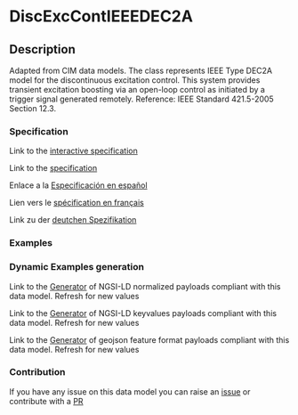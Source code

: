# DiscExcContIEEEDEC2A

## Description 

Adapted from CIM data models. The class represents IEEE Type DEC2A model for the discontinuous excitation control. This system provides transient excitation boosting via an open-loop control as initiated by a trigger signal generated remotely.  Reference: IEEE Standard 421.5-2005 Section 12.3.
### Specification

Link to the [interactive specification](https://swagger.lab.fiware.org/?url=https://smart-data-models.github.io/dataModel.EnergyCIM/DiscExcContIEEEDEC2A/swagger.yaml)

Link to the [specification](https://smart-data-models.github.io/dataModel.EnergyCIM/DiscExcContIEEEDEC2A/doc/spec.md)

Enlace a la [Especificación en español](https://smart-data-models.github.io/dataModel.EnergyCIM/DiscExcContIEEEDEC2A/doc/spec_ES.md)

Lien vers le [spécification en français](https://smart-data-models.github.io/dataModel.EnergyCIM/DiscExcContIEEEDEC2A/doc/spec_FR.md)

Link zu der [deutchen Spezifikation](https://smart-data-models.github.io/dataModel.EnergyCIM/DiscExcContIEEEDEC2A/doc/spec_DE.md)
### Examples
### Dynamic Examples generation

Link to the [Generator](https://smartdatamodels.org/extra/ngsi-ld_generator_v0.92.php?schemaUrl=https://raw.githubusercontent.com/smart-data-models/dataModel.EnergyCIM/master/DiscExcContIEEEDEC2A/schema.json&email=info@smartdatamodels.org) of NGSI-LD normalized payloads compliant with this data model. Refresh for new values

Link to the [Generator](https://smartdatamodels.org/extra/ngsi-ld_generator_keyvalues_v0.92.php?schemaUrl=https://raw.githubusercontent.com/smart-data-models/dataModel.EnergyCIM/master/DiscExcContIEEEDEC2A/schema.json&email=info@smartdatamodels.org) of NGSI-LD keyvalues payloads compliant with this data model. Refresh for new values

Link to the [Generator](https://smartdatamodels.org/extra/geojson_features_generator_v1.0.php?schemaUrl=https://raw.githubusercontent.com/smart-data-models/dataModel.EnergyCIM/master/DiscExcContIEEEDEC2A/schema.json&email=info@smartdatamodels.org) of geojson feature format payloads compliant with this data model. Refresh for new values
### Contribution

 If you have any issue on this data model you can raise an [issue](https://github.com/smart-data-models/dataModel.EnergyCIM/issues)  or contribute with a [PR](https://github.com/smart-data-models/dataModel.EnergyCIM/pulls)